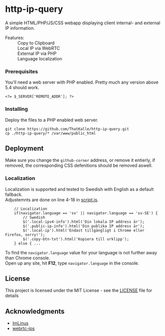 # http-ip-query

A simple HTML/PHP/JS/CSS webapp displaying client internal- and external IP information.


<dl>
    <dt>Features:</dt>
    <dd>Copy to Clipboard<br>
    Local IP via WebRTC<br>
    External IP via PHP<br>
    Language localization</dd>
</dl>

### Prerequisites

You'll need a web server with PHP enabled. Pretty much any version above 5.4 should work.

```
<?= $_SERVER['REMOTE_ADDR']; ?>
```

### Installing

Deploy the files to a PHP enabled web server.
```
git clone https://github.com/ThatKalle/http-ip-query.git
cp ./http-ip-query/* /var/www/public_html
```

## Deployment

Make sure you change the `github-corner` address, or remove it entierly, if removed, the corresponding CSS defenitions should be removed aswell.

### Localization

Localization is supported and tested to Swedish with English as a default fallback.<br>
Adjustemnts are done on line 4-18 in [script.js](script.js).
```
    // Localization
    if(navigator.language == 'sv' || navigator.language == 'sv-SE') {
        // Swedish
        $('.local-ipv4-info').html('Din lokala IP address är');
        $('.public-ip-info').html('Din publika IP address är');
        $('.local-ip').html('Endast tillgängligt i Chrome eller Firefox, sorry!');
        $('.copy-btn-txt').html('Kopiera till urklipp');
    } else { ...
```
To find the `navigator.language` value for your language is not further away than Chrome console.<br>
Open up any site, hit **F12**, type `navigator.language` in the console.

## License

This project is licensed under the MIT License - see the [LICENSE](LICENSE) file for details

## Acknowledgments

* [ImLinus](https://github.com/imlinus)
* [webrtc-ips](https://github.com/diafygi/webrtc-ips)
